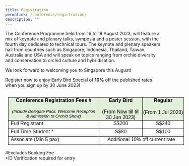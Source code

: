 ```yaml
---
title: Registration
permalink: /conference/registration/
description: ""
---
```

The Conference Programme held from 16 to 19 August 2023, will feature a mix of keynote and plenary talks, symposia and a poster session, with the fourth day dedicated to technical tours. The keynote and plenary speakers hail from countries such as Singapore, Indonesia, Thailand, Taiwan, Australia and USA and will speak on topics ranging from orchid diversity and conservation to orchid culture and hybridisation.

We look forward to welcoming you to Singapore this August!

Register now to enjoy Early Bird Special of **10%** off the published rates when you sign up by 30 June 2023!


<table class="MsoNormalTable" border="0" cellspacing="0" cellpadding="0" align="left" width="558" style="width:418.2pt;border-collapse:collapse;mso-yfti-tbllook:1184;
 mso-table-lspace:9.0pt;margin-left:6.75pt;mso-table-rspace:9.0pt;margin-right:
 6.75pt;mso-table-anchor-vertical:paragraph;mso-table-anchor-horizontal:margin;
 mso-table-left:left;mso-table-top:12.65pt;mso-padding-alt:0cm 0cm 0cm 0cm"><tbody><tr style="mso-yfti-irow:0;mso-yfti-firstrow:yes;height:53.5pt"><td width="290" valign="top" style="width:217.85pt;border:solid windowtext 1.0pt;
  mso-border-alt:solid windowtext 1.0pt;mso-border-bottom-alt:solid windowtext .5pt;
  background:#E2EFD9;mso-background-themecolor:accent6;mso-background-themetint:
  51;padding:0cm 5.4pt 0cm 5.4pt;height:53.5pt"><p class="null" align="center" style="margin:0cm;text-align:center;mso-element:
  frame;mso-element-frame-hspace:9.0pt;mso-element-wrap:around;mso-element-anchor-vertical:
  paragraph;mso-element-anchor-horizontal:margin;mso-element-top:12.65pt;
  mso-height-rule:exactly"><span class="null1"><b><span style="font-family:&quot;Arial&quot;,sans-serif;
  color:black;mso-color-alt:windowtext">Conference Registration Fees #</span></b></span><span class="null1"><b><span style="font-family:&quot;Arial&quot;,sans-serif"></span></b></span></p><p class="null" align="center" style="margin:0cm;text-align:center;mso-element:
  frame;mso-element-frame-hspace:9.0pt;mso-element-wrap:around;mso-element-anchor-vertical:
  paragraph;mso-element-anchor-horizontal:margin;mso-element-top:12.65pt;
  mso-height-rule:exactly"><span style="font-family:&quot;Arial&quot;,sans-serif">&nbsp;</span></p><p class="null" align="center" style="margin:0cm;text-align:center;mso-element:
  frame;mso-element-frame-hspace:9.0pt;mso-element-wrap:around;mso-element-anchor-vertical:
  paragraph;mso-element-anchor-horizontal:margin;mso-element-top:12.65pt;
  mso-height-rule:exactly"><span class="null1"><i><span style="font-size:10.0pt;
  font-family:&quot;Arial&quot;,sans-serif;color:black;mso-color-alt:windowtext">(Include Delegate Pack, Welcome Reception</span></i></span><span class="null1"><i><span style="font-size:10.0pt;font-family:&quot;Arial&quot;,sans-serif"></span></i></span></p><p class="null" align="center" style="margin:0cm;text-align:center;mso-element:
  frame;mso-element-frame-hspace:9.0pt;mso-element-wrap:around;mso-element-anchor-vertical:
  paragraph;mso-element-anchor-horizontal:margin;mso-element-top:12.65pt;
  mso-height-rule:exactly"><span class="null1"><i><span style="font-size:10.0pt;
  font-family:&quot;Arial&quot;,sans-serif;color:black;mso-color-alt:windowtext">&amp; Admission to Orchid Show)</span></i></span><span style="font-family:&quot;Arial&quot;,sans-serif"></span></p></td><td width="131" valign="top" style="width:98.0pt;border-top:solid windowtext 1.0pt;
  border-left:none;border-bottom:none;border-right:solid windowtext 1.0pt;
  background:#E2EFD9;mso-background-themecolor:accent6;mso-background-themetint:
  51;padding:0cm 0cm 0cm 0cm;height:53.5pt"><p class="null" align="center" style="margin:0cm;text-align:center;mso-element:
  frame;mso-element-frame-hspace:9.0pt;mso-element-wrap:around;mso-element-anchor-vertical:
  paragraph;mso-element-anchor-horizontal:margin;mso-element-top:12.65pt;
  mso-height-rule:exactly"><span class="null1"><b><span style="font-family:&quot;Arial&quot;,sans-serif;
  color:black;mso-color-alt:windowtext">Early Bird</span></b></span><span class="null1"><b><span style="font-family:&quot;Arial&quot;,sans-serif"></span></b></span></p><p class="null" align="center" style="margin:0cm;text-align:center;mso-element:
  frame;mso-element-frame-hspace:9.0pt;mso-element-wrap:around;mso-element-anchor-vertical:
  paragraph;mso-element-anchor-horizontal:margin;mso-element-top:12.65pt;
  mso-height-rule:exactly"><span class="null1"><b><span style="font-family:&quot;Arial&quot;,sans-serif">&nbsp;</span></b></span></p><p class="null" align="center" style="margin:0cm;text-align:center;mso-element:
  frame;mso-element-frame-hspace:9.0pt;mso-element-wrap:around;mso-element-anchor-vertical:
  paragraph;mso-element-anchor-horizontal:margin;mso-element-top:12.65pt;
  mso-height-rule:exactly"><span lang="EN-GB" style="font-family:&quot;Arial&quot;,sans-serif;
  color:black;mso-color-alt:windowtext;mso-ansi-language:EN-GB">(From Now till till 30 Jun 2023)</span><b><span style="font-family:&quot;Arial&quot;,sans-serif"></span></b></p></td><td width="136" valign="top" style="width:102.35pt;border-top:solid windowtext 1.0pt;
  border-left:none;border-bottom:none;border-right:solid windowtext 1.0pt;
  background:#E2EFD9;mso-background-themecolor:accent6;mso-background-themetint:
  51;padding:0cm 0cm 0cm 0cm;height:53.5pt"><p class="null" align="center" style="margin:0cm;text-align:center;mso-element:
  frame;mso-element-frame-hspace:9.0pt;mso-element-wrap:around;mso-element-anchor-vertical:
  paragraph;mso-element-anchor-horizontal:margin;mso-element-top:12.65pt;
  mso-height-rule:exactly"><span class="null1"><b><span style="font-family:&quot;Arial&quot;,sans-serif;
  color:black;mso-color-alt:windowtext">Regular</span></b></span><span class="null1"><b><span style="font-family:&quot;Arial&quot;,sans-serif"></span></b></span></p><p class="null" align="center" style="margin:0cm;text-align:center;mso-element:
  frame;mso-element-frame-hspace:9.0pt;mso-element-wrap:around;mso-element-anchor-vertical:
  paragraph;mso-element-anchor-horizontal:margin;mso-element-top:12.65pt;
  mso-height-rule:exactly"><span class="null1"><b>&nbsp;</b></span></p><p class="null" align="center" style="margin:0cm;text-align:center;mso-element:
  frame;mso-element-frame-hspace:9.0pt;mso-element-wrap:around;mso-element-anchor-vertical:
  paragraph;mso-element-anchor-horizontal:margin;mso-element-top:12.65pt;
  mso-height-rule:exactly"><span lang="EN-GB" style="font-family:&quot;Arial&quot;,sans-serif;
  color:black;mso-color-alt:windowtext;mso-ansi-language:EN-GB">(From 1 Jul 2023)</span><span class="null1"><b><span style="font-family:&quot;Arial&quot;,sans-serif"></span></b></span></p></td></tr><tr style="mso-yfti-irow:1;height:19.1pt"><td width="290" valign="top" style="width:217.85pt;border:solid windowtext 1.0pt;
  border-top:none;mso-border-top-alt:solid windowtext 1.0pt;mso-border-alt:
  solid windowtext 1.0pt;mso-border-bottom-alt:solid windowtext .5pt;
  padding:0cm 5.4pt 0cm 5.4pt;height:19.1pt"><p class="null" style="margin:0cm;mso-element:frame;mso-element-frame-hspace:
  9.0pt;mso-element-wrap:around;mso-element-anchor-vertical:paragraph;
  mso-element-anchor-horizontal:margin;mso-element-top:12.65pt;mso-height-rule:
  exactly"><span style="font-family:&quot;Arial&quot;,sans-serif">Full Registrant</span></p></td><td width="131" valign="top" style="width:98.0pt;border:solid windowtext 1.0pt;
  border-left:none;mso-border-top-alt:solid windowtext 1.0pt;mso-border-bottom-alt:
  solid windowtext .5pt;mso-border-right-alt:solid windowtext 1.0pt;padding:
  0cm 5.4pt 0cm 5.4pt;height:19.1pt"><p class="null" align="center" style="margin:0cm;text-align:center;mso-element:
  frame;mso-element-frame-hspace:9.0pt;mso-element-wrap:around;mso-element-anchor-vertical:
  paragraph;mso-element-anchor-horizontal:margin;mso-element-top:12.65pt;
  mso-height-rule:exactly"><span class="null1"><span style="font-family:&quot;Arial&quot;,sans-serif">S$200</span></span><span style="font-family:&quot;Arial&quot;,sans-serif"></span></p></td><td width="136" valign="top" style="width:102.35pt;border:solid windowtext 1.0pt;
  border-left:none;mso-border-top-alt:solid windowtext 1.0pt;mso-border-bottom-alt:
  solid windowtext .5pt;mso-border-right-alt:solid windowtext 1.0pt;padding:
  0cm 0cm 0cm 0cm;height:19.1pt"><p class="null" align="center" style="margin:0cm;text-align:center;mso-element:
  frame;mso-element-frame-hspace:9.0pt;mso-element-wrap:around;mso-element-anchor-vertical:
  paragraph;mso-element-anchor-horizontal:margin;mso-element-top:12.65pt;
  mso-height-rule:exactly"><span class="null1"><span style="font-family:&quot;Arial&quot;,sans-serif">S$240</span></span></p></td></tr><tr style="mso-yfti-irow:2;height:19.1pt"><td width="290" valign="top" style="width:217.85pt;border:solid windowtext 1.0pt;
  border-top:none;mso-border-top-alt:solid windowtext .5pt;padding:0cm 5.4pt 0cm 5.4pt;
  height:19.1pt"><p class="null" style="margin:0cm;mso-element:frame;mso-element-frame-hspace:
  9.0pt;mso-element-wrap:around;mso-element-anchor-vertical:paragraph;
  mso-element-anchor-horizontal:margin;mso-element-top:12.65pt;mso-height-rule:
  exactly"><span style="font-family:&quot;Arial&quot;,sans-serif">Full Time Student *</span></p></td><td width="131" valign="top" style="width:98.0pt;border-top:none;border-left:
  none;border-bottom:solid windowtext 1.0pt;border-right:solid windowtext 1.0pt;
  mso-border-top-alt:solid windowtext .5pt;padding:0cm 5.4pt 0cm 5.4pt;
  height:19.1pt"><p class="null" align="center" style="margin:0cm;text-align:center;mso-element:
  frame;mso-element-frame-hspace:9.0pt;mso-element-wrap:around;mso-element-anchor-vertical:
  paragraph;mso-element-anchor-horizontal:margin;mso-element-top:12.65pt;
  mso-height-rule:exactly"><span style="font-family:&quot;Arial&quot;,sans-serif">S$80</span></p></td><td width="136" valign="top" style="width:102.35pt;border-top:none;border-left:
  none;border-bottom:solid windowtext 1.0pt;border-right:solid windowtext 1.0pt;
  mso-border-top-alt:solid windowtext .5pt;padding:0cm 0cm 0cm 0cm;height:19.1pt"><p class="null" align="center" style="margin:0cm;text-align:center;mso-element:
  frame;mso-element-frame-hspace:9.0pt;mso-element-wrap:around;mso-element-anchor-vertical:
  paragraph;mso-element-anchor-horizontal:margin;mso-element-top:12.65pt;
  mso-height-rule:exactly"><span style="font-family:&quot;Arial&quot;,sans-serif">S$100</span></p></td></tr><tr style="mso-yfti-irow:3;mso-yfti-lastrow:yes;height:19.4pt"><td width="290" valign="top" style="width:217.85pt;border:solid windowtext 1.0pt;
  border-top:none;padding:0cm 5.4pt 0cm 5.4pt;height:19.4pt"><p class="null" style="margin:0cm;mso-element:frame;mso-element-frame-hspace:
  9.0pt;mso-element-wrap:around;mso-element-anchor-vertical:paragraph;
  mso-element-anchor-horizontal:margin;mso-element-top:12.65pt;mso-height-rule:
  exactly"><span style="font-family:&quot;Arial&quot;,sans-serif">Associate (Min 5 pax)</span></p></td><td width="267" colspan="2" valign="top" style="width:200.35pt;border-top:none;
  border-left:none;border-bottom:solid windowtext 1.0pt;border-right:solid windowtext 1.0pt;
  padding:0cm 5.4pt 0cm 5.4pt;height:19.4pt"><p class="null" align="center" style="margin:0cm;text-align:center;mso-element:
  frame;mso-element-frame-hspace:9.0pt;mso-element-wrap:around;mso-element-anchor-vertical:
  paragraph;mso-element-anchor-horizontal:margin;mso-element-top:12.65pt;
  mso-height-rule:exactly"><span class="null1"><span style="font-family:&quot;Arial&quot;,sans-serif">Additional 10% off current rate</span></span><span style="font-family:&quot;Arial&quot;,sans-serif"></span></p></td></tr></tbody></table>


#Excludes Booking Fee <br>
*ID Verification required for entry